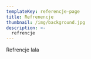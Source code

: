 ```yaml
---
templateKey: referencje-page
title: Refrenencje
thumbnail: /img/background.jpg
description: >-
  refrencje 
---
```

Refrencje lala 


